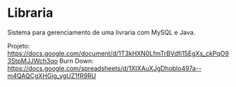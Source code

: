 # Libraria
Sistema para gerenciamento de uma livraria com MySQL e Java.

Projeto: https://docs.google.com/document/d/1T3kHXN0LfmTrBVdfi15EgXs_ckPqO93StpMJJWch3qo
Burn Down: https://docs.google.com/spreadsheets/d/1XIXAuXJgDhoblo497a--m4QAQCgXHGig_ygUZ1fR9RU
